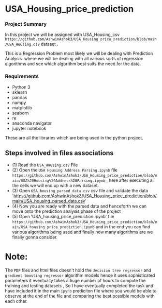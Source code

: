 # USA_Housing_price_prediction
### Project Summary 
In this project we will be assigned with USA_Housing_csv `https://github.com/AshwinAshok3/USA_Housing_price_prediction/blob/main/USA_Housing.csv` dataset .

This is a Regression Problem most likely we will be dealing with Prediction Analysis.
where we will be dealing with all various sorts of regression algorithms and see which algorithm best suits the need for the data.

### Requirements 
* Python 3
* sklearn
* pandas
* numpy
* matplotlib
* seaborn
* re
* anaconda navigator
* jupyter notebook

These are all the libraries which are being used in the python project.

## Steps involved in files associations
*  (1) Read the `USA_Housing.csv` File
*  (2) Open the `USA Housing Address Parsing.ipynb` file `https://github.com/AshwinAshok3/USA_Housing_price_prediction/blob/main/USA%20Housing%20Address%20Parsing.ipynb` , here after executing all the cells we will end up with a new dataset.
*  (3) Open `USA_housing_parsed_data.csv` csv file and validate the data 'https://github.com/AshwinAshok3/USA_Housing_price_prediction/blob/main/USA_housing_parsed_data.csv'
*  (4) Now you are ready with the parsed data and henceforth we can move onto the prediction analysis phase of the project
*  (5) Open 'USA_housing_price_prediction.ipynb' file `https://github.com/AshwinAshok3/USA_Housing_price_prediction/blob/main/USA_housing_price_prediction.ipynb` and in the end you can find various algorithms being used and finally how many algorithms are we finally gonna consider.

# Note:
The `PDF` files and html files doesn't hold the `decision tree regressor` and `gradient boosting regressor` algorithm models hence it uses sophisticated parameters it eventually takes a huge number of hours to compute the training and testing datasets , So I have eventually completed the task and have included it in the main `ipynb` prediciton file where you would be able to observe at the end of the file and comparing the best possible models with each other. 



